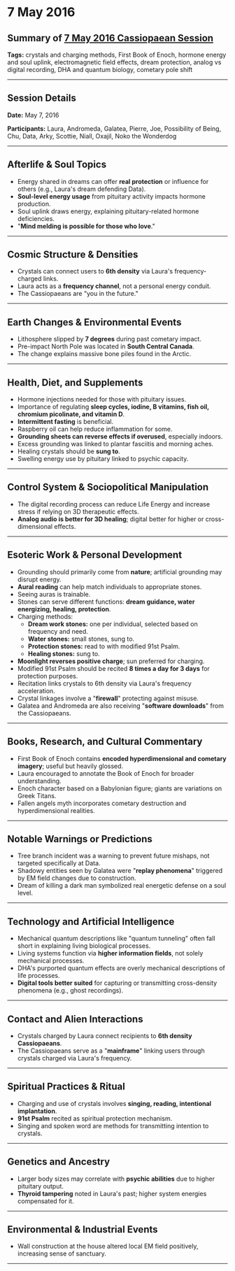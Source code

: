 # 7 May 2016

## Summary of [7 May 2016 Cassiopaean Session](https://cassiopaea.org/forum/threads/session-7-may-2016.41701/#post-648988)

**Tags:** crystals and charging methods, First Book of Enoch, hormone energy and soul uplink, electromagnetic field effects, dream protection, analog vs digital recording, DHA and quantum biology, cometary pole shift

---


## Session Details

**Date:** May 7, 2016

**Participants:** Laura, Andromeda, Galatea, Pierre, Joe, Possibility of Being, Chu, Data, Arky, Scottie, Niall, Oxajil, Noko the Wonderdog

---


## Afterlife & Soul Topics

- Energy shared in dreams can offer **real protection** or influence for others (e.g., Laura's dream defending Data).
- **Soul-level energy usage** from pituitary activity impacts hormone production.
- Soul uplink draws energy, explaining pituitary-related hormone deficiencies.
- "**Mind melding is possible for those who love**."

---


## Cosmic Structure & Densities

- Crystals can connect users to **6th density** via Laura's frequency-charged links.
- Laura acts as a **frequency channel**, not a personal energy conduit.
- The Cassiopaeans are "you in the future."

---


## Earth Changes & Environmental Events

- Lithosphere slipped by **7 degrees** during past cometary impact.
- Pre-impact North Pole was located in **South Central Canada**.
- The change explains massive bone piles found in the Arctic.

---


## Health, Diet, and Supplements

- Hormone injections needed for those with pituitary issues.
- Importance of regulating **sleep cycles, iodine, B vitamins, fish oil, chromium picolinate, and vitamin D**.
- **Intermittent fasting** is beneficial.
- Raspberry oil can help reduce inflammation for some.
- **Grounding sheets can reverse effects if overused**, especially indoors.
- Excess grounding was linked to plantar fasciitis and morning aches.
- Healing crystals should be **sung to**.
- Swelling energy use by pituitary linked to psychic capacity.

---


## Control System & Sociopolitical Manipulation

- The digital recording process can reduce Life Energy and increase stress if relying on 3D therapeutic effects.
- **Analog audio is better for 3D healing**; digital better for higher or cross-dimensional effects.

---


## Esoteric Work & Personal Development

- Grounding should primarily come from **nature**; artificial grounding may disrupt energy.
- **Aural reading** can help match individuals to appropriate stones.
- Seeing auras is trainable.
- Stones can serve different functions: **dream guidance, water energizing, healing, protection**.
- Charging methods:
    - **Dream work stones:** one per individual, selected based on frequency and need.
    - **Water stones:** small stones, sung to.
    - **Protection stones:** read to with modified 91st Psalm.
    - **Healing stones:** sung to.
- **Moonlight reverses positive charge**; sun preferred for charging.
- Modified 91st Psalm should be recited **8 times a day for 3 days** for protection purposes.
- Recitation links crystals to 6th density via Laura's frequency acceleration.
- Crystal linkages involve a "**firewall**" protecting against misuse.
- Galatea and Andromeda are also receiving "**software downloads**" from the Cassiopaeans.

---


## Books, Research, and Cultural Commentary

- First Book of Enoch contains **encoded hyperdimensional and cometary imagery**; useful but heavily glossed.
- Laura encouraged to annotate the Book of Enoch for broader understanding.
- Enoch character based on a Babylonian figure; giants are variations on Greek Titans.
- Fallen angels myth incorporates cometary destruction and hyperdimensional realities.

---


## Notable Warnings or Predictions

- Tree branch incident was a warning to prevent future mishaps, not targeted specifically at Data.
- Shadowy entities seen by Galatea were "**replay phenomena**" triggered by EM field changes due to construction.
- Dream of killing a dark man symbolized real energetic defense on a soul level.

---


## Technology and Artificial Intelligence

- Mechanical quantum descriptions like "quantum tunneling" often fall short in explaining living biological processes.
- Living systems function via **higher information fields**, not solely mechanical processes.
- DHA's purported quantum effects are overly mechanical descriptions of life processes.
- **Digital tools better suited** for capturing or transmitting cross-density phenomena (e.g., ghost recordings).

---


## Contact and Alien Interactions

- Crystals charged by Laura connect recipients to **6th density Cassiopaeans**.
- The Cassiopaeans serve as a "**mainframe**" linking users through crystals charged via Laura's frequency.

---


## Spiritual Practices & Ritual

- Charging and use of crystals involves **singing, reading, intentional implantation**.
- **91st Psalm** recited as spiritual protection mechanism.
- Singing and spoken word are methods for transmitting intention to crystals.

---


## Genetics and Ancestry

- Larger body sizes may correlate with **psychic abilities** due to higher pituitary output.
- **Thyroid tampering** noted in Laura's past; higher system energies compensated for it.

---



## Environmental & Industrial Events

- Wall construction at the house altered local EM field positively, increasing sense of sanctuary.

---


